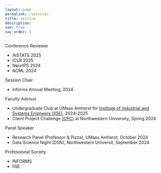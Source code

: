 ```yaml
---
layout: page
permalink: /service/
title: service
description: 
nav: true
nav_order: 5
---
```



Conference Reviewer
  - AISTATS 2025
  - ICLR 2025
  - NeurIPS 2024
  - ACML 2024

Session Chair
  - Informs Annual Meeting, 2024

Faculty Advisor 
  - Undergraduate Club at UMass Amherst for [Institute of Industrial and Systems Engineers (IISE)](https://www.iise.org/Home/), 2024-2025
  - Client Project Challenge [(CPC)](https://www.mccormick.northwestern.edu/industrial/academics/undergraduate/client-project-challenge/projects/logistics-assessment.html) at Northwestern University, Spring 2024

Panel Speaker
  - Research Panel (Professor & Pizza), UMass Amherst, October 2024
  - Data Science Night (DSN), Northwestern Universit, September 2024 

Professional Soceity 
  - INFORMS
  - IISE

    
     



